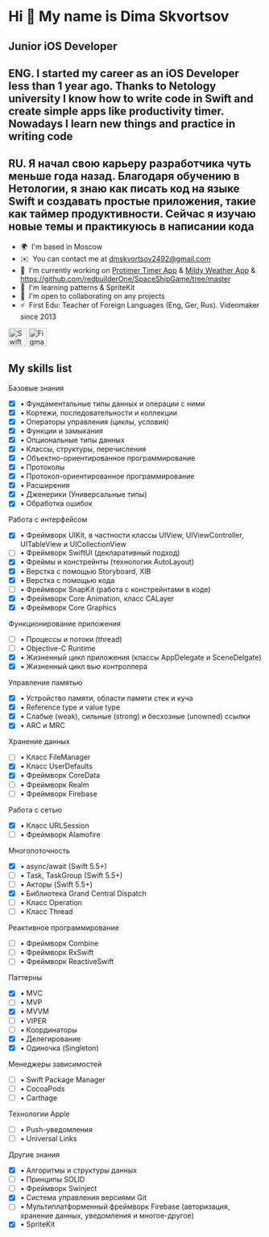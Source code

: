 Hi 👋 My name is Dima Skvortsov
===============================

Junior iOS Developer
-------------

ENG. I started my career as an iOS Developer less than 1 year ago. Thanks to Netology university I know how to write code in Swift and create simple apps like productivity timer. Nowadays I learn new things and practice in writing code
-------------
RU. Я начал свою карьеру разработчика чуть меньше года назад. Благодаря обучению в Нетологии, я знаю как писать код на языке Swift и создавать простые приложения, такие как таймер продуктивности. Сейчас я изучаю новые темы и практикуюсь в написании кода
-------------

*   🌍  I'm based in Moscow
*   ✉️  You can contact me at [dmskvortsov2492@gmail.com](mailto:dmskvortsov2492@gmail.com)
*   🚀  I'm currently working on [Protimer Timer App](https://github.com/redbuilderOne/ProductivityTimer---Showcase-Apps) & [Mildy Weather App](https://github.com/redbuilderOne/Mildy-MVVM-Portfolio-App) & https://github.com/redbuilderOne/SpaceShipGame/tree/master
*   🧠  I'm learning patterns & SpriteKit
*   🤝  I'm open to collaborating on any projects
*   ⚡  First Edu: Teacher of Foreign Languages (Eng, Ger, Rus). Videomaker since 2013

<p align="left"> <a href="https://developer.apple.com/swift/" target="_blank" rel="noreferrer"><img src="https://raw.githubusercontent.com/danielcranney/readme-generator/main/public/icons/skills/swift-colored.svg" width="36" height="36" alt="Swift" /></a> <a href="https://www.figma.com/" target="_blank" rel="noreferrer"><img src="https://raw.githubusercontent.com/danielcranney/readme-generator/main/public/icons/skills/figma-colored.svg" width="36" height="36" alt="Figma" /></a> </p>

My skills list
-------------

Базовые знания
- [x]  • Фундаментальные типы данных и операции с ними
- [x]  • Кортежи, последовательности и коллекции
- [x]  • Операторы управления (циклы, условия)
- [x]  • Функции и замыкания
- [x]  • Опциональные типы данных
- [x]  • Классы, структуры, перечисления
- [x]  • Объектно-ориентированное программирование
- [x]  • Протоколы
- [x]  • Протокол-ориентированное программирование
- [x]  • Расширения
- [x]  • Дженерики (Универсальные типы)
- [x]  • Обработка ошибок

Работа с интерфейсом
- [x]  • Фреймворк UIKit, в частности классы UIView, UIViewController, UITableView и UICollectionView
- [ ]  • Фреймворк SwiftUI (декларативный подход)
- [x]  • Фреймы и констрейнты (технология AutoLayout)
- [x]  • Верстка с помощью Storyboard, XIB
- [x]  • Верстка с помощью кода
- [ ]  • Фреймворк SnapKit (работа с констрейнтами в коде)
- [x]  • Фреймворк Core Animation, класс CALayer
- [x]  • Фреймворк Core Graphics

Функционирование приложения
- [ ]  • Процессы и потоки (thread)
- [ ]  • Objective-C Runtime
- [x]  • Жизненный цикл приложения (классы AppDelegate и SceneDelgate)
- [x]  • Жизненный цикл вью контроллера

Управление памятью
- [x]  • Устройство памяти, области памяти стек и куча
- [x]  • Reference type и value type
- [x]  • Слабые (weak), сильные (strong) и бесхозные (unowned) ссылки
- [x]  • ARC и MRC

Хранение данных
- [ ]  • Класс FileManager
- [x]  • Класс UserDefaults
- [x]  • Фреймворк CoreData
- [ ]  • Фреймворк Realm
- [ ]  • Фреймворк Firebase

Работа с сетью
- [x]  • Класс URLSession
- [ ]  • Фреймворк Alamofire

Многопоточность
- [x]  • async/await (Swift 5.5+)
- [ ]  • Task, TaskGroup (Swift 5.5+)
- [ ]  • Акторы (Swift 5.5+)
- [x]  • Библиотека Grand Central Dispatch
- [ ]  • Класс Operation
- [ ]  • Класс Thread

Реактивное программирование
- [ ]  • Фреймворк Combine
- [ ]  • Фреймворк RxSwift
- [ ]  • Фреймворк ReactiveSwift

Паттерны
- [x]  • MVC
- [ ]  • MVP
- [x]  • MVVM
- [ ]  • VIPER
- [ ]  • Координаторы
- [x]  • Делегирование
- [x]  • Одиночка (Singleton)

Менеджеры зависимостей
- [ ]  • Swift Package Manager
- [ ]  • CocoaPods
- [ ]  • Carthage

Технологии Apple
- [ ]  • Push-уведомления 
- [ ]  • Universal Links

Другие знания
- [x]  • Алгоритмы и структуры данных
- [ ]  • Принципы SOLID
- [ ]  • Фреймворк Swinject
- [x]  • Система управления версиями Git
- [ ]  • Мультиплатформенный фреймворк Firebase (авторизация, хранение данных, уведомления и многое-другое)
- [x]  • SpriteKit

